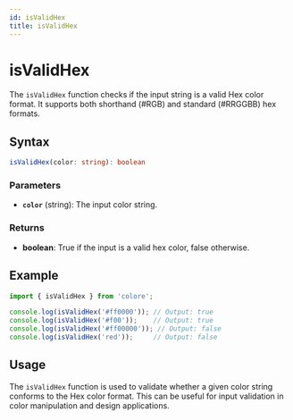 ```yaml
---
id: isValidHex
title: isValidHex
---
```


# isValidHex

The `isValidHex` function checks if the input string is a valid Hex color format. It supports both shorthand (#RGB) and standard (#RRGGBB) hex formats.

## Syntax

```typescript
isValidHex(color: string): boolean
```

### Parameters

- **`color`** (string): The input color string.

### Returns

- **boolean**: True if the input is a valid hex color, false otherwise.

## Example

```typescript
import { isValidHex } from 'colore';

console.log(isValidHex('#ff0000')); // Output: true
console.log(isValidHex('#f00'));    // Output: true
console.log(isValidHex('#ff00000')); // Output: false
console.log(isValidHex('red'));     // Output: false
```

## Usage

The `isValidHex` function is used to validate whether a given color string conforms to the Hex color format. This can be useful for input validation in color manipulation and design applications.
